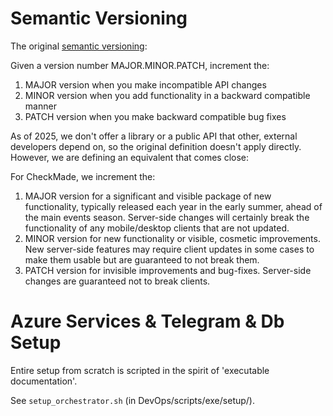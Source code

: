 # Semantic Versioning

The original [semantic versioning](https://semver.org):

Given a version number MAJOR.MINOR.PATCH, increment the:

1. MAJOR version when you make incompatible API changes
2. MINOR version when you add functionality in a backward compatible manner
3. PATCH version when you make backward compatible bug fixes

As of 2025, we don't offer a library or a public API that other, external developers depend on, so the original definition doesn't apply directly. However, we are defining an equivalent that comes close:

For CheckMade, we increment the:

1. MAJOR version for a significant and visible package of new functionality, typically released each year in the early summer, ahead of the main events season. Server-side changes will certainly break the functionality of any mobile/desktop clients that are not updated.
2. MINOR version for new functionality or visible, cosmetic improvements. New server-side features may require client updates in some cases to make them usable but are guaranteed to not break them.
3. PATCH version for invisible improvements and bug-fixes. Server-side changes are guaranteed not to break clients.

# Azure Services & Telegram & Db Setup

Entire setup from scratch is scripted in the spirit of 'executable documentation'.

See `setup_orchestrator.sh` (in DevOps/scripts/exe/setup/).
